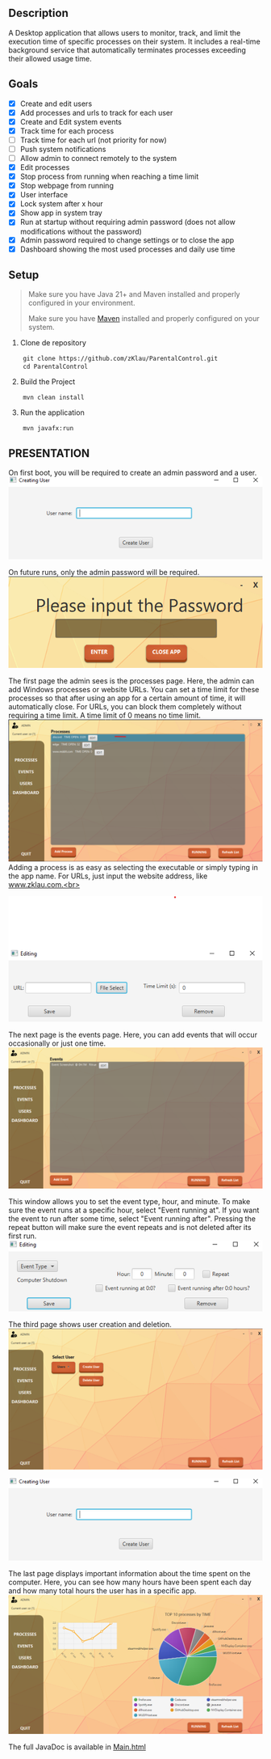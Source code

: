 ## Description

A Desktop application that allows users to monitor, track, and limit the execution time of specific processes on their system. It includes a real-time background service that automatically terminates processes exceeding their allowed usage time.

## Goals

- [x] Create and edit users
- [x] Add processes and urls to track for each user
- [x] Create and Edit system events
- [x] Track time for each process
- [ ] Track time for each url (not priority for now)
- [ ] Push system notifications
- [ ] Allow admin to connect remotely to the system
- [x] Edit processes
- [x] Stop process from running when reaching a time limit
- [x] Stop webpage from running
- [x] User interface
- [x] Lock system after x hour
- [x] Show app in system tray
- [x] Run at startup without requiring admin password (does not allow modifications without the password)
- [x] Admin password required to change settings or to close the app
- [x] Dashboard showing the most used processes and daily use time

## Setup

> Make sure you have Java 21+ and Maven installed and properly configured in your environment.
>
> Make sure you have [Maven](https://maven.apache.org/install.html) installed and properly configured on your system.

1. Clone de repository

```commandline
    git clone https://github.com/zKlau/ParentalControl.git
    cd ParentalControl
```

2. Build the Project

```commandline
    mvn clean install
```

3. Run the application

```commandline
    mvn javafx:run
```

## PRESENTATION

On first boot, you will be required to create an admin password and a user.<br>
![create user.png](src/main/resources/Images/readme/create%20user.png)

On future runs, only the admin password will be required.<br>
![admin-login.png](src/main/resources/Images/readme/admin-login.png)

The first page the admin sees is the processes page. Here, the admin can add Windows processes or website URLs. You can set a time limit for these processes so that after using an app for a certain amount of time, it will automatically close. For URLs, you can block them completely without requiring a time limit. A time limit of 0 means no time limit.<br>
![processes.png](src/main/resources/Images/readme/processes.png)
Adding a process is as easy as selecting the executable or simply typing in the app name. For URLs, just input the website address, like www.zklau.com.<br>

![add process.png](src/main/resources/Images/readme/add%20process.png)

The next page is the events page. Here, you can add events that will occur occasionally or just one time.<br>
![events.png](src/main/resources/Images/readme/events.png)

This window allows you to set the event type, hour, and minute. To make sure the event runs at a specific hour, select "Event running at". If you want the event to run after some time, select "Event running after". Pressing the repeat button will make sure the event repeats and is not deleted after its first run.<br>
![add event.png](src/main/resources/Images/readme/add%20event.png)

The third page shows user creation and deletion.<br>
![users.png](src/main/resources/Images/readme/users.png)

![create user.png](src/main/resources/Images/readme/create%20user.png)


The last page displays important information about the time spent on the computer. Here, you can see how many hours have been spent each day and how many total hours the user has in a specific app.
![dashboard.png](src/main/resources/Images/readme/dashboard.png)


The full JavaDoc is available in [Main.html](resources/doc/Main.html)

